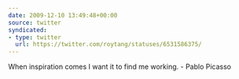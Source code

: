 ```yaml
---
date: 2009-12-10 13:49:48+00:00
source: twitter
syndicated:
- type: twitter
  url: https://twitter.com/roytang/statuses/6531586375/
---
```


When inspiration comes I want it to find me working. - Pablo Picasso